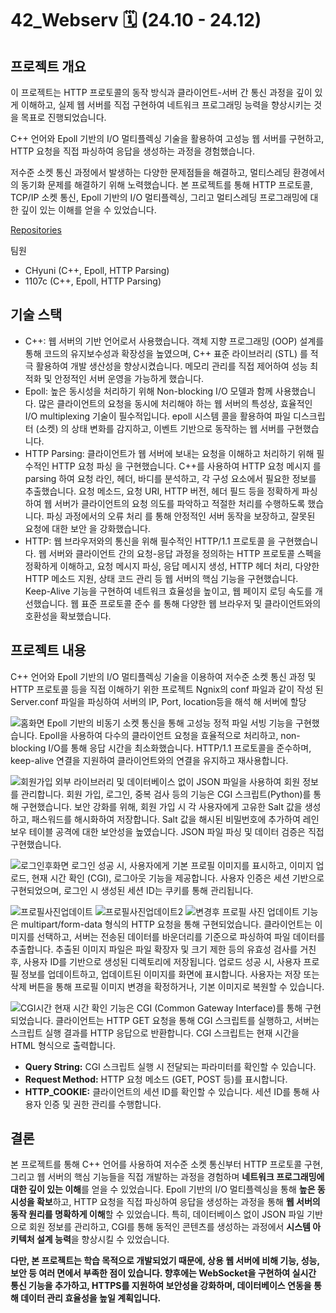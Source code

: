 # 42_Webserv 🗓️ (24.10 - 24.12)

## 프로젝트 개요

이 프로젝트는 HTTP 프로토콜의 동작 방식과 클라이언트-서버 간 통신 과정을 깊이 있게 이해하고, 실제 웹 서버를 직접 구현하여 네트워크 프로그래밍 능력을 향상시키는 것을 목표로 진행되었습니다.

C++ 언어와 Epoll 기반의 I/O 멀티플렉싱 기술을 활용하여 고성능 웹 서버를 구현하고, HTTP 요청을 직접 파싱하여 응답을 생성하는 과정을 경험했습니다.

저수준 소켓 통신 과정에서 발생하는 다양한 문제점들을 해결하고, 멀티스레딩 환경에서의 동기화 문제를 해결하기 위해 노력했습니다. 본 프로젝트를 통해 HTTP 프로토콜, TCP/IP 소켓 통신, Epoll 기반의 I/O 멀티플렉싱, 그리고 멀티스레딩 프로그래밍에 대한 깊이 있는 이해를 얻을 수 있었습니다.

[Repositories](https://github.com/CHyuni/webserv)

팀원

* CHyuni (C++, Epoll, HTTP Parsing)
* 1107c (C++, Epoll, HTTP Parsing)

## 기술 스택

* C++: 웹 서버의 기반 언어로서 사용했습니다. 객체 지향 프로그래밍 (OOP) 설계를 통해 코드의 유지보수성과 확장성을 높였으며, C++ 표준 라이브러리 (STL) 를 적극 활용하여 개발 생산성을 향상시켰습니다. 메모리 관리를 직접 제어하여 성능 최적화 및 안정적인 서버 운영을 가능하게 했습니다.
* Epoll: 높은 동시성을 처리하기 위해 Non-blocking I/O 모델과 함께 사용했습니다. 많은 클라이언트의 요청을 동시에 처리해야 하는 웹 서버의 특성상, 효율적인 I/O multiplexing 기술이 필수적입니다. epoll 시스템 콜을 활용하여 파일 디스크립터 (소켓) 의 상태 변화를 감지하고, 이벤트 기반으로 동작하는 웹 서버를 구현했습니다.
* HTTP Parsing: 클라이언트가 웹 서버에 보내는 요청을 이해하고 처리하기 위해 필수적인 HTTP 요청 파싱 을 구현했습니다. C++를 사용하여 HTTP 요청 메시지 를 parsing 하여 요청 라인, 헤더, 바디를 분석하고, 각 구성 요소에서 필요한 정보를 추출했습니다. 요청 메소드, 요청 URI, HTTP 버전, 헤더 필드 등을 정확하게 파싱하여 웹 서버가 클라이언트의 요청 의도를 파악하고 적절한 처리를 수행하도록 했습니다. 파싱 과정에서의 오류 처리 를 통해 안정적인 서버 동작을 보장하고, 잘못된 요청에 대한 보안 을 강화했습니다. 
* HTTP: 웹 브라우저와의 통신을 위해 필수적인 HTTP/1.1 프로토콜 을 구현했습니다. 웹 서버와 클라이언트 간의 요청-응답 과정을 정의하는 HTTP 프로토콜 스펙을 정확하게 이해하고, 요청 메시지 파싱, 응답 메시지 생성, HTTP 헤더 처리, 다양한 HTTP 메소드 지원, 상태 코드 관리 등 웹 서버의 핵심 기능을 구현했습니다. Keep-Alive 기능을 구현하여 네트워크 효율성을 높이고, 웹 페이지 로딩 속도를 개선했습니다. 웹 표준 프로토콜 준수 를 통해 다양한 웹 브라우저 및 클라이언트와의 호환성을 확보했습니다.

## 프로젝트 내용
C++ 언어와 Epoll 기반의 I/O 멀티플렉싱 기술을 이용하여 저수준 소켓 통신 과정 및 HTTP 프로토콜 등을 직접 이해하기 위한 프로젝트
Ngnix의 conf 파일과 같이 작성 된 Server.conf 파일을 파싱하여 서버의 IP, Port, location등을 해석 해 서버에 할당


![홈화면](./image/0.png)
Epoll 기반의 비동기 소켓 통신을 통해 고성능 정적 파일 서빙 기능을 구현했습니다. Epoll을 사용하여 다수의 클라이언트 요청을 효율적으로 처리하고, non-blocking I/O를 통해 응답 시간을 최소화했습니다. HTTP/1.1 프로토콜을 준수하며, keep-alive 연결을 지원하여 클라이언트와의 연결을 유지하고 재사용합니다.

![회원가입](./image/1.png)
외부 라이브러리 및 데이터베이스 없이 JSON 파일을 사용하여 회원 정보를 관리합니다. 회원 가입, 로그인, 중복 검사 등의 기능은 CGI 스크립트(Python)를 통해 구현했습니다. 보안 강화를 위해, 회원 가입 시 각 사용자에게 고유한 Salt 값을 생성하고, 패스워드를 해시화하여 저장합니다. Salt 값을 해시된 비밀번호에 추가하여 레인보우 테이블 공격에 대한 보안성을 높였습니다. JSON 파일 파싱 및 데이터 검증은 직접 구현했습니다.

![로그인후화면](./image/2.png)
로그인 성공 시, 사용자에게 기본 프로필 이미지를 표시하고, 이미지 업로드, 현재 시간 확인 (CGI), 로그아웃 기능을 제공합니다. 사용자 인증은 세션 기반으로 구현되었으며, 로그인 시 생성된 세션 ID는 쿠키를 통해 관리됩니다.

![프로필사진업데이트](./image/3.png)
![프로필사진업데이트2](./image/4.png)
![변경후](./image/5.png)
프로필 사진 업데이트 기능은 multipart/form-data 형식의 HTTP 요청을 통해 구현되었습니다. 클라이언트는 이미지를 선택하고, 서버는 전송된 데이터를 바운더리를 기준으로 파싱하여 파일 데이터를 추출합니다. 추출된 이미지 파일은 파일 확장자 및 크기 제한 등의 유효성 검사를 거친 후, 사용자 ID를 기반으로 생성된 디렉토리에 저장됩니다. 업로드 성공 시, 사용자 프로필 정보를 업데이트하고, 업데이트된 이미지를 화면에 표시합니다. 사용자는 저장 또는 삭제 버튼을 통해 프로필 이미지 변경을 확정하거나, 기본 이미지로 복원할 수 있습니다.

![CGI시간](./image/6.png)
현재 시간 확인 기능은 CGI (Common Gateway Interface)를 통해 구현되었습니다. 클라이언트는 HTTP GET 요청을 통해 CGI 스크립트를 실행하고, 서버는 스크립트 실행 결과를 HTTP 응답으로 반환합니다. CGI 스크립트는 현재 시간을 HTML 형식으로 출력합니다. 
* **Query String:** CGI 스크립트 실행 시 전달되는 파라미터를 확인할 수 있습니다.
* **Request Method:** HTTP 요청 메소드 (GET, POST 등)를 표시합니다.
* **HTTP_COOKIE:** 클라이언트의 세션 ID를 확인할 수 있습니다. 세션 ID를 통해 사용자 인증 및 권한 관리를 수행합니다.

## 결론

본 프로젝트를 통해 C++ 언어를 사용하여 저수준 소켓 통신부터 HTTP 프로토콜 구현, 그리고 웹 서버의 핵심 기능들을 직접 개발하는 과정을 경험하며 **네트워크 프로그래밍에 대한 깊이 있는 이해**를 얻을 수 있었습니다. Epoll 기반의 I/O 멀티플렉싱을 통해 **높은 동시성을 확보**하고, HTTP 요청을 직접 파싱하여 응답을 생성하는 과정을 통해 **웹 서버의 동작 원리를 명확하게 이해**할 수 있었습니다. 특히, 데이터베이스 없이 JSON 파일 기반으로 회원 정보를 관리하고, CGI를 통해 동적인 콘텐츠를 생성하는 과정에서 **시스템 아키텍처 설계 능력**을 향상시킬 수 있었습니다.

**다만, 본 프로젝트는 학습 목적으로 개발되었기 때문에, 상용 웹 서버에 비해 기능, 성능, 보안 등 여러 면에서 부족한 점이 있습니다. 향후에는 WebSocket을 구현하여 실시간 통신 기능을 추가하고, HTTPS를 지원하여 보안성을 강화하며, 데이터베이스 연동을 통해 데이터 관리 효율성을 높일 계획입니다.**
